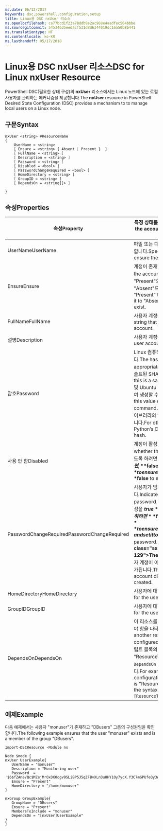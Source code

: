 ```yaml
---
ms.date: 06/12/2017
keywords: dsc,powershell,configuration,setup
title: Linux용 DSC nxUser 리소스
ms.openlocfilehash: ca77bcd1f23a78ddb9e2ac988e4aadfec504bbbe
ms.sourcegitcommit: 54534635eedacf531d8d6344019dc16a50b8b441
ms.translationtype: HT
ms.contentlocale: ko-KR
ms.lasthandoff: 05/17/2018
---
```

# <a name="dsc-for-linux-nxuser-resource"></a><span data-ttu-id="af4ac-103">Linux용 DSC nxUser 리소스</span><span class="sxs-lookup"><span data-stu-id="af4ac-103">DSC for Linux nxUser Resource</span></span>

<span data-ttu-id="af4ac-104">PowerShell DSC(필요한 상태 구성)의 **nxUser** 리소스에서는 Linux 노드에 있는 로컬 사용자를 관리하는 메커니즘을 제공합니다.</span><span class="sxs-lookup"><span data-stu-id="af4ac-104">The **nxUser** resource in PowerShell Desired State Configuration (DSC) provides a mechanism to to manage local users on a Linux node.</span></span>

## <a name="syntax"></a><span data-ttu-id="af4ac-105">구문</span><span class="sxs-lookup"><span data-stu-id="af4ac-105">Syntax</span></span>

```
nxUser <string> #ResourceName
{
    UserName = <string>
    [ Ensure = <string> { Absent | Present }  ]
    [ FullName = <string> ]
    [ Description = <string> ]
    [ Password = <string> ]
    [ Disabled = <bool> ]
    [ PasswordChangeRequired = <bool> ]
    [ HomeDirectory = <string> ]
    [ GroupID = <string> ]
    [ DependsOn = <string[]> ]

}
```

## <a name="properties"></a><span data-ttu-id="af4ac-106">속성</span><span class="sxs-lookup"><span data-stu-id="af4ac-106">Properties</span></span>

|  <span data-ttu-id="af4ac-107">속성</span><span class="sxs-lookup"><span data-stu-id="af4ac-107">Property</span></span> |  <span data-ttu-id="af4ac-108">특정 상태를 확인하려는 계정 이름을 나타냅니다.</span><span class="sxs-lookup"><span data-stu-id="af4ac-108">Indicates the account name for which you want to ensure a specific state.</span></span> |
|---|---|
| <span data-ttu-id="af4ac-109">UserName</span><span class="sxs-lookup"><span data-stu-id="af4ac-109">UserName</span></span>| <span data-ttu-id="af4ac-110">파일 또는 디렉터리에 대한 상태를 확인하려는 위치를 지정합니다.</span><span class="sxs-lookup"><span data-stu-id="af4ac-110">Specifies the location where you want to ensure the state for a file or directory.</span></span>|
| <span data-ttu-id="af4ac-111">Ensure</span><span class="sxs-lookup"><span data-stu-id="af4ac-111">Ensure</span></span>| <span data-ttu-id="af4ac-112">계정이 존재하는지 여부를 지정합니다.</span><span class="sxs-lookup"><span data-stu-id="af4ac-112">Specifies whether the account exists.</span></span> <span data-ttu-id="af4ac-113">계정이 존재하도록 하려면 이 속성을 "Present"으로 설정하고, 계정이 존재하지 않도록 하려면 "Absent"으로 설정합니다.</span><span class="sxs-lookup"><span data-stu-id="af4ac-113">Set this property to "Present" to ensure that the account exists, and set it to "Absent" to ensure that the account does not exist.</span></span>|
| <span data-ttu-id="af4ac-114">FullName</span><span class="sxs-lookup"><span data-stu-id="af4ac-114">FullName</span></span>| <span data-ttu-id="af4ac-115">사용자 계정에 사용할 전체 이름을 포함하는 문자열입니다.</span><span class="sxs-lookup"><span data-stu-id="af4ac-115">A string that contains the full name to use for the user account.</span></span>|
| <span data-ttu-id="af4ac-116">설명</span><span class="sxs-lookup"><span data-stu-id="af4ac-116">Description</span></span>| <span data-ttu-id="af4ac-117">사용자 계정에 대한 설명입니다.</span><span class="sxs-lookup"><span data-stu-id="af4ac-117">The description for the user account.</span></span>|
| <span data-ttu-id="af4ac-118">암호</span><span class="sxs-lookup"><span data-stu-id="af4ac-118">Password</span></span>| <span data-ttu-id="af4ac-119">Linux 컴퓨터용으로 적절한 형태의 사용자 암호 해시입니다.</span><span class="sxs-lookup"><span data-stu-id="af4ac-119">The hash of the users password in the appropriate form for the Linux computer.</span></span> <span data-ttu-id="af4ac-120">일반적으로 솔트된 SHA-256 또는 SHA-512 해시입니다.</span><span class="sxs-lookup"><span data-stu-id="af4ac-120">Typically, this is a salted SHA-256, or SHA-512 hash.</span></span> <span data-ttu-id="af4ac-121">Debian 및 Ubuntu Linux에서 이 값은 mkpasswd 명령을 사용하여 생성할 수 있습니다.</span><span class="sxs-lookup"><span data-stu-id="af4ac-121">On Debian and Ubuntu Linux, this value can be generated with the mkpasswd command.</span></span> <span data-ttu-id="af4ac-122">다른 Linux 배포판의 경우 Python의 암호화 라이브러리의 암호화 방법을 사용하여 해시를 생성할 수 있습니다.</span><span class="sxs-lookup"><span data-stu-id="af4ac-122">For other Linux distros, the crypt method of Python’s Crypt library can be used to generate the hash.</span></span>|
| <span data-ttu-id="af4ac-123">사용 안 함</span><span class="sxs-lookup"><span data-stu-id="af4ac-123">Disabled</span></span>| <span data-ttu-id="af4ac-124">계정이 활성화되어 있는지 여부를 나타냅니다.</span><span class="sxs-lookup"><span data-stu-id="af4ac-124">Indicates whether the account is enabled.</span></span> <span data-ttu-id="af4ac-125">이 계정을 사용하지 않도록 하려면 이 속성을 **$true**로 설정하고, 사용하도록 하려면, **$false**로 설정합니다.</span><span class="sxs-lookup"><span data-stu-id="af4ac-125">Set this property to **$true** to ensure that this account is disabled, and set it to **$false** to ensure that it is enabled.</span></span>|
| <span data-ttu-id="af4ac-126">PasswordChangeRequired</span><span class="sxs-lookup"><span data-stu-id="af4ac-126">PasswordChangeRequired</span></span>| <span data-ttu-id="af4ac-127">사용자가 암호를 변경할 수 있는지 여부를 나타냅니다.</span><span class="sxs-lookup"><span data-stu-id="af4ac-127">Indicates whether the user can change the password.</span></span> <span data-ttu-id="af4ac-128">사용자가 암호를 변경할 수 없도록 하려면 이 속성을 **$true**로 설정하고, 사용자가 암호를 변경할 수 있도록 하려면 **$false**로 설정합니다.</span><span class="sxs-lookup"><span data-stu-id="af4ac-128">Set this property to **$true** to ensure that the user cannot change the password, and set it to **$false** to allow the user to change the password.</span></span> <span data-ttu-id="af4ac-129">기본값은 **$false**입니다.</span><span class="sxs-lookup"><span data-stu-id="af4ac-129">The default value is **$false**.</span></span> <span data-ttu-id="af4ac-130">이 속성은 사용자 계정이 이전에 존재하지 않아서 만들어지는 경우에만 평가됩니다.</span><span class="sxs-lookup"><span data-stu-id="af4ac-130">This property is only evaluated if the user account did not exist previously and is being created.</span></span>|
| <span data-ttu-id="af4ac-131">HomeDirectory</span><span class="sxs-lookup"><span data-stu-id="af4ac-131">HomeDirectory</span></span>| <span data-ttu-id="af4ac-132">사용자에 대한 홈 디렉터리입니다.</span><span class="sxs-lookup"><span data-stu-id="af4ac-132">The home directory for the user.</span></span>|
| <span data-ttu-id="af4ac-133">GroupID</span><span class="sxs-lookup"><span data-stu-id="af4ac-133">GroupID</span></span>| <span data-ttu-id="af4ac-134">사용자에 대한 주 그룹 ID입니다.</span><span class="sxs-lookup"><span data-stu-id="af4ac-134">The primary group ID for the user.</span></span>|
| <span data-ttu-id="af4ac-135">DependsOn</span><span class="sxs-lookup"><span data-stu-id="af4ac-135">DependsOn</span></span> | <span data-ttu-id="af4ac-136">이 리소스를 구성하려면 먼저 다른 리소스의 구성을 실행해야 함을 나타냅니다.</span><span class="sxs-lookup"><span data-stu-id="af4ac-136">Indicates that the configuration of another resource must run before this resource is configured.</span></span> <span data-ttu-id="af4ac-137">예를 들어, 먼저 실행하려는 리소스 구성 스크립트 블록의 ID가 "ResourceName"이고 해당 형식이 "ResourceType"일 경우, 이 속성을 사용하기 위한 구문은 `DependsOn = "[ResourceType]ResourceName"`입니다.</span><span class="sxs-lookup"><span data-stu-id="af4ac-137">For example, if the ID of the resource configuration script block that you want to run first is "ResourceName" and its type is "ResourceType", the syntax for using this property is `DependsOn = "[ResourceType]ResourceName"`.</span></span>|

## <a name="example"></a><span data-ttu-id="af4ac-138">예제</span><span class="sxs-lookup"><span data-stu-id="af4ac-138">Example</span></span>

<span data-ttu-id="af4ac-139">다음 예제에서는 사용자 "monuser"가 존재하고 "DBusers" 그룹의 구성원임을 확인합니다.</span><span class="sxs-lookup"><span data-stu-id="af4ac-139">The following example ensures that the user "monuser" exists and is a member of the group "DBusers".</span></span>

```
Import-DSCResource -Module nx

Node $node {
nxUser UserExample{
   UserName = "monuser"
   Description = "Monitoring user"
   Password  =    '$6$fZAne/Qc$MZejMrOxDK0ogv9SLiBP5J5qZFBvXLnDu8HY1Oy7ycX.Y3C7mGPUfeQy3A82ev3zIabhDQnj2ayeuGn02CqE/0'
   Ensure = "Present"
   HomeDirectory = "/home/monuser"
}

nxGroup GroupExample{
   GroupName = "DBusers"
   Ensure = "Present"
   MembersToInclude = "monuser"
   DependsOn = "[nxUser]UserExample"
}
}
```
